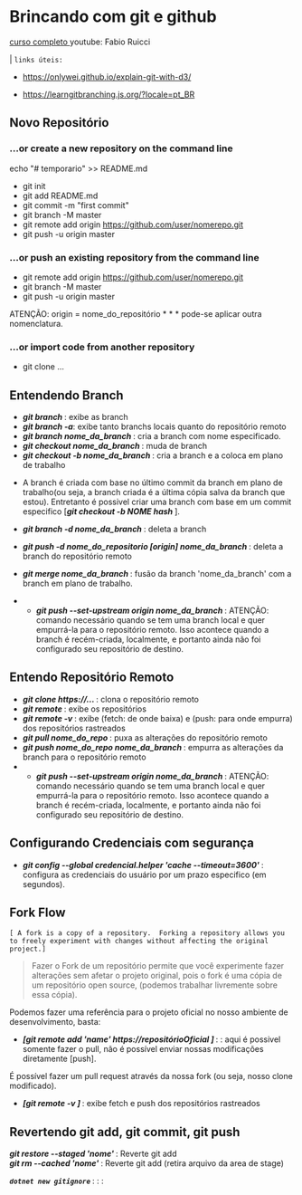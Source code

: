 # Brincando com git e github

 <a href="https://www.youtube.com/playlist?list=PLvS2JoIlSA4DCmp7pbXXuZEUb5E-IDb-K"> curso completo </a> youtube: Fabio Ruicci

| `links úteis:` 
 - https://onlywei.github.io/explain-git-with-d3/

 - https://learngitbranching.js.org/?locale=pt_BR


## Novo Repositório
### ...or create a new repository on the command line
echo "# temporario" >> README.md
- git init
- git add README.md
- git commit -m "first commit"
- git branch -M master
- git remote add origin https://github.com/user/nomerepo.git
- git push -u origin master
### …or push an existing repository from the command line
- git remote add origin https://github.com/user/nomerepo.git
- git branch -M master
- git push -u origin master

ATENÇÃO: origin = nome_do_repositório * * * pode-se aplicar outra nomenclatura.
### …or import code from another repository
- git clone ...


## Entendendo Branch
-  <b><i> git branch </i></b>: exibe as branch 
-  <b><i> git branch -a</i></b>: exibe tanto branchs locais quanto do repositório remoto
-  <b><i>git branch nome_da_branch </i></b>: cria a branch com nome especificado.
-  <b><i>git checkout nome_da_branch </i></b>: muda de branch
-  <b><i>git checkout -b nome_da_branch </i></b>: cria a branch e a coloca em plano de trabalho 

* A branch é criada com base no último commit da branch em plano de trabalho(ou seja, a branch criada é a última cópia salva da branch que estou). Entretanto é possivel criar uma branch com base em um commit especifico [<b><i>git checkout -b NOME hash </i></b>].

-  <b><i>git branch -d nome_da_branch </i></b>: deleta a branch
-  <b><i>git push -d nome_do_repositorio [*origin*] nome_da_branch </i></b>: deleta a branch do repositório remoto 

-  <b><i>git merge nome_da_branch </i></b>: fusão da branch 'nome_da_branch' com a branch em plano de trabalho. 

- - <b><i> git push --set-upstream origin nome_da_branch </i></b>: ATENÇÃO: comando necessário quando se tem uma branch local e quer empurrá-la para o repositório remoto. Isso acontece quando a branch é recém-criada, localmente, e portanto ainda não foi configurado seu repositório de destino.

## Entendo Repositório Remoto

-  <b><i> git clone https://... </i></b>: clona o repositório remoto
-  <b><i> git remote </i></b>: exibe os repositórios
-  <b><i> git remote -v </i></b>: exibe (fetch: de onde baixa) e (push: para onde empurra) dos repositórios rastreados
-  <b><i> git pull nome_do_repo </i></b>: puxa as alterações do repositório remoto
-  <b><i> git push nome_do_repo nome_da_branch </i></b>: empurra as alterações da branch para o repositório remoto
- - <b><i> git push --set-upstream origin nome_da_branch </i></b>: ATENÇÃO: comando necessário quando se tem uma branch local e quer empurrá-la para o repositório remoto. Isso acontece quando a branch é recém-criada, localmente, e portanto ainda não foi configurado seu repositório de destino.


## Configurando Credenciais com segurança

-   <b><i> git config --global credencial.helper 'cache --timeout=3600' </i></b>: configura as credenciais do usuário por um prazo especifico (em segundos).

## Fork Flow

`[ A fork is a copy of a repository. 
Forking a repository allows you to freely experiment with changes without affecting the original project.]`


> Fazer o Fork de um repositório permite que você experimente fazer alterações sem afetar o projeto original, pois o fork é uma cópia de um repositório open source, (podemos trabalhar livremente sobre essa cópia).

Podemos fazer uma referência para o projeto oficial no nosso ambiente de desenvolvimento, basta: 

- <b><i> [git remote add 'name' https://repositórioOficial ]  </i></b>: : aqui é possivel somente fazer o pull, não é possível enviar nossas modificações diretamente [push]. 

É possível fazer um pull request através da nossa fork (ou seja, nosso clone modificado).


- <b><i> [git remote -v ] </i></b> : exibe fetch e push dos repositórios rastreados  

## Revertendo git add, git commit, git push

 <b><i> git restore --staged 'nome' </i></b> : Reverte git add  
<b><i> git rm --cached 'nome' </i></b> : Reverte git add  (retira arquivo da area de stage)


<b><i> `dotnet new gitignore`  </i></b>:
<b><i> </i></b>:
<b><i> </i></b>:
